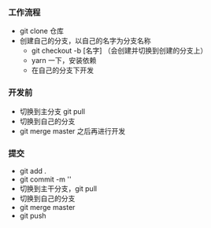 ### 工作流程
- git clone 仓库
- 创建自己的分支，以自己的名字为分支名称
    - git checkout -b [名字] （会创建并切换到创建的分支上）
    - yarn 一下，安装依赖
    - 在自己的分支下开发

### 开发前
- 切换到主分支 git pull
- 切换到自己的分支
- git merge master 之后再进行开发

### 提交
- git add .
- git commit -m ''
- 切换到主干分支，git pull
- 切换到自己的分支
- git merge master
- git push

